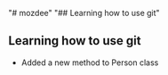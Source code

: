 "# mozdee" 
"## Learning how to use git"  
## Learning how to use git  
* Added a new method to Person class  
